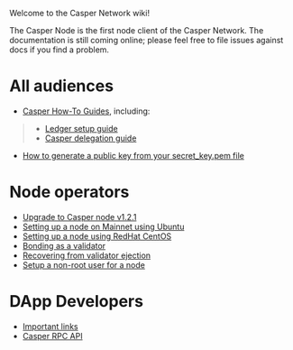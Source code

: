 Welcome to the Casper Network wiki!

The Casper Node is the first node client of the Casper Network. The documentation is still coming online; please feel free to file issues against docs if you find a problem.

# All audiences
- [Casper How-To Guides](https://docs.cspr.community/), including:
> - [Ledger setup guide](https://docs.casperlabs.io/en/latest/workflow/ledger-setup.html)
> - [Casper delegation guide](https://github.com/casper-network/casper-node/wiki/Casper-Delegation-Guide)
- [How to generate a public key from your secret_key.pem file](https://github.com/casper-network/casper-node/wiki/ed25519-public-keys-from-secret_key.pem)

# Node operators
- [Upgrade to Casper node v1.2.1](https://github.com/casper-network/casper-node/wiki/Upgrade-to-Casper-node-v1.2.1)
- [Setting up a node on Mainnet using Ubuntu](https://github.com/casper-network/casper-node/wiki/Mainnet-Node-Installation-Instructions)
- [Setting up a node using RedHat CentOS](https://github.com/casper-network/casper-node/wiki/Install-a-node-on-RedHat---CentOS)
- [Bonding as a validator](https://github.com/casper-network/casper-node/wiki/Bonding-as-a-Validator)
- [Recovering from validator ejection](https://github.com/casper-network/casper-node/wiki/Recover-from-Validator-Ejection)
- [Setup a non-root user for a node](https://github.com/casper-network/casper-node/wiki/Setup-non-root-user-for-node)

# DApp Developers
- [Important links](https://github.com/casper-network/casper-node/wiki/Important-Links-for-Developers)
- [Casper RPC API](http://casper-rpc-docs.s3-website-us-east-1.amazonaws.com/)